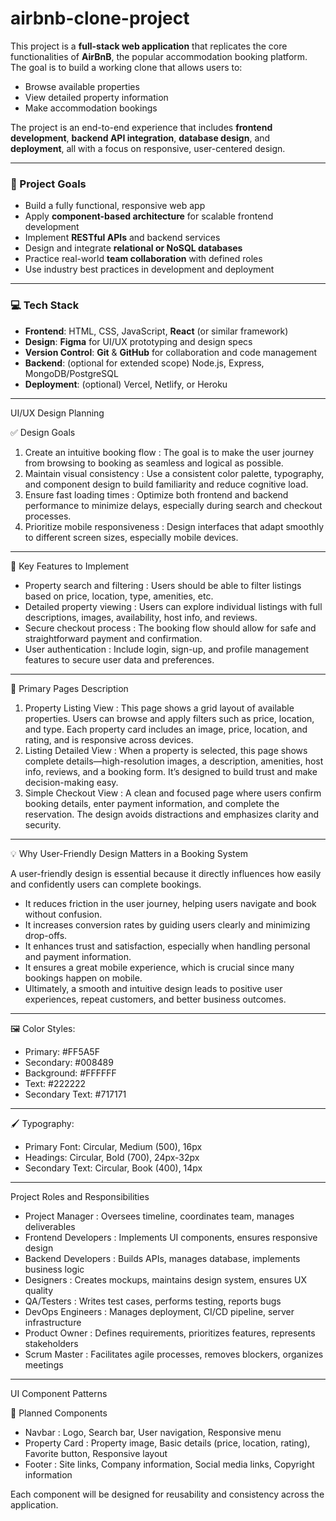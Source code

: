 # airbnb-clone-project

This project is a **full-stack web application** that replicates the core functionalities of **AirBnB**, the popular accommodation booking platform. The goal is to build a working clone that allows users to:

* Browse available properties
* View detailed property information
* Make accommodation bookings

The project is an end-to-end experience that includes **frontend development**, **backend API integration**, **database design**, and **deployment**, all with a focus on responsive, user-centered design.

---

### 🎯 Project Goals

* Build a fully functional, responsive web app
* Apply **component-based architecture** for scalable frontend development
* Implement **RESTful APIs** and backend services
* Design and integrate **relational or NoSQL databases**
* Practice real-world **team collaboration** with defined roles
* Use industry best practices in development and deployment

---

### 💻 Tech Stack

* **Frontend**: HTML, CSS, JavaScript, **React** (or similar framework)
* **Design**: **Figma** for UI/UX prototyping and design specs
* **Version Control**: **Git** & **GitHub** for collaboration and code management
* **Backend**: (optional for extended scope) Node.js, Express, MongoDB/PostgreSQL
* **Deployment**: (optional) Vercel, Netlify, or Heroku

---

UI/UX Design Planning

✅ Design Goals

1. Create an intuitive booking flow : The goal is to make the user journey from browsing to booking as seamless and logical as possible.
2. Maintain visual consistency : Use a consistent color palette, typography, and component design to build familiarity and reduce cognitive load.
3. Ensure fast loading times : Optimize both frontend and backend performance to minimize delays, especially during search and checkout processes.
4. Prioritize mobile responsiveness : Design interfaces that adapt smoothly to different screen sizes, especially mobile devices.

---

🌟 Key Features to Implement

* Property search and filtering : Users should be able to filter listings based on price, location, type, amenities, etc.
* Detailed property viewing : Users can explore individual listings with full descriptions, images, availability, host info, and reviews.
* Secure checkout process : The booking flow should allow for safe and straightforward payment and confirmation.
* User authentication : Include login, sign-up, and profile management features to secure user data and preferences.

---

📄 Primary Pages Description

1. Property Listing View : This page shows a grid layout of available properties. Users can browse and apply filters such as price, location, and type. Each property card includes an image, price, location, and rating, and is responsive across devices.
2. Listing Detailed View : When a property is selected, this page shows complete details—high-resolution images, a description, amenities, host info, reviews, and a booking form. It’s designed to build trust and make decision-making easy.
3. Simple Checkout View : A clean and focused page where users confirm booking details, enter payment information, and complete the reservation. The design avoids distractions and emphasizes clarity and security.

---

💡 Why User-Friendly Design Matters in a Booking System

A user-friendly design is essential because it directly influences how easily and confidently users can complete bookings.
* It reduces friction in the user journey, helping users navigate and book without confusion.
* It increases conversion rates by guiding users clearly and minimizing drop-offs.
* It enhances trust and satisfaction, especially when handling personal and payment information.
* It ensures a great mobile experience, which is crucial since many bookings happen on mobile.
* Ultimately, a smooth and intuitive design leads to positive user experiences, repeat customers, and better business outcomes.

---

🖼️ Color Styles:

* Primary: #FF5A5F
* Secondary: #008489
* Background: #FFFFFF
* Text: #222222
* Secondary Text: #717171

---

🖌️ Typography:

* Primary Font: Circular, Medium (500), 16px
* Headings: Circular, Bold (700), 24px-32px
* Secondary Text: Circular, Book (400), 14px

---

Project Roles and Responsibilities

* Project Manager	: Oversees timeline, coordinates team, manages deliverables
* Frontend Developers	: Implements UI components, ensures responsive design
* Backend Developers : Builds APIs, manages database, implements business logic
* Designers	: Creates mockups, maintains design system, ensures UX quality
* QA/Testers : Writes test cases, performs testing, reports bugs
* DevOps Engineers : Manages deployment, CI/CD pipeline, server infrastructure
* Product Owner : Defines requirements, prioritizes features, represents stakeholders
* Scrum Master : Facilitates agile processes, removes blockers, organizes meetings

---

UI Component Patterns

📅 Planned Components

* Navbar : Logo, Search bar, User navigation, Responsive menu
* Property Card : Property image, Basic details (price, location, rating), Favorite button, Responsive layout
* Footer : Site links, Company information, Social media links, Copyright information

Each component will be designed for reusability and consistency across the application.
